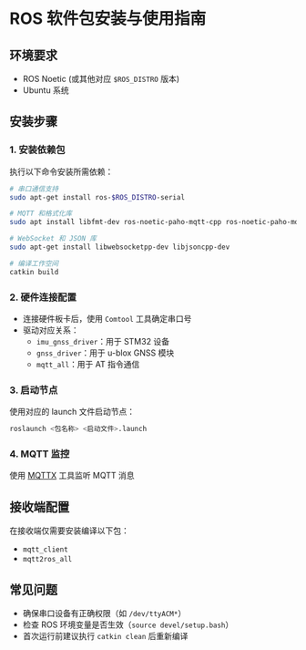 # ROS 软件包安装与使用指南

## 环境要求
- ROS Noetic (或其他对应 `$ROS_DISTRO` 版本)
- Ubuntu 系统

## 安装步骤

### 1. 安装依赖包
执行以下命令安装所需依赖：

```bash
# 串口通信支持
sudo apt-get install ros-$ROS_DISTRO-serial

# MQTT 和格式化库
sudo apt install libfmt-dev ros-noetic-paho-mqtt-cpp ros-noetic-paho-mqtt-c

# WebSocket 和 JSON 库
sudo apt-get install libwebsocketpp-dev libjsoncpp-dev

# 编译工作空间
catkin build
```

### 2. 硬件连接配置
- 连接硬件板卡后，使用 `Comtool` 工具确定串口号
- 驱动对应关系：
  - `imu_gnss_driver`：用于 STM32 设备
  - `gnss_driver`：用于 u-blox GNSS 模块
  - `mqtt_all`：用于 AT 指令通信

### 3. 启动节点
使用对应的 launch 文件启动节点：
```bash
roslaunch <包名称> <启动文件>.launch
```

### 4. MQTT 监控
使用 [MQTTX](https://mqttx.app/) 工具监听 MQTT 消息

## 接收端配置
在接收端仅需要安装编译以下包：
- `mqtt_client`
- `mqtt2ros_all`

## 常见问题
- 确保串口设备有正确权限（如 `/dev/ttyACM*`）
- 检查 ROS 环境变量是否生效（`source devel/setup.bash`）
- 首次运行前建议执行 `catkin clean` 后重新编译